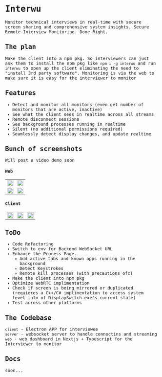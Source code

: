 <samp>
  
# Interwu
Monitor technical interviews in real-time with secure screen sharing and comprehensive system insights. Secure Remote Interview Monitoring. Done Right.

## The plan

Make the client into a npm pkg. So interviewers can just ask them to install the npm pkg like `npm i -g interwu` and run `interwu` to open up the client eliminating the need to "install 3rd party software". Monitoring is via the web to make sure it is easy for the interviewer to monitor

## Features

- Detect and monitor all monitors (even get number of monitors that are active, inactive)
- See what the client sees in realtime across all streams
- Remote disconnect sessions
- See background processes running in realtime
- Silent (no additional permissions required)
- Seamlessly detect display changes, and update realtime

## Bunch of screenshots

Will post a video demo soon

#### Web

<table>
  <tr>
    <td><img src="https://github.com/user-attachments/assets/8f675e75-dc2b-46ee-838b-332d25c3f86d" width="100%"/></td>
    <td><img src="https://github.com/user-attachments/assets/d5819950-fbed-404e-907c-a76f15fced7d" width="100%"/></td>
  </tr>
  <tr>
    <td><img src="https://github.com/user-attachments/assets/fa699805-f478-4ad3-91d9-ebe1c71d5dfd" width="100%"/></td>
    <td><img src="https://github.com/user-attachments/assets/6502c7fc-2372-4197-b051-503dac09e94e" width="100%"/></td>
  </tr>
</table>

#### Client

<table>
  <tr>
    <td><img src="https://github.com/user-attachments/assets/5c7782db-894e-4bbd-bfa9-571fce90c8e9" width="100%"/></td>
    <td><img src="https://github.com/user-attachments/assets/c6e8abc5-0588-4502-831e-62b93428f5a1" width="100%"/></td>
    <td><img src="https://github.com/user-attachments/assets/a6f0d7ed-4e7a-4d16-9aaf-1567fa691f5b" width="100%"/></td>
  </tr>
</table>

## ToDo

- Code Refactoring
- Switch to env for Backend WebSocket URL
- Enhance the Process Page.
  - Add active tabs and known apps running in the background
  - Detect Keystrokes
  - Remote kill processes (with precautions ofc)
- Make the client into npm pkg
- Optimize WebRTC implimentation
- Check if screen is being mirrored or duplicated (requieres a C++/C# implimentation to access system level info of DisplaySwitch.exe's current state)
- Test across other platforms

## The Codebase

`client` - Electron APP for interviewee <br>
`server` - websocket server to handle connectins and streaming <br>
`web` - web dashboard in Nextjs + Typescript for the Interviewer to monitor <br>

## Docs

soon...

</samp>
